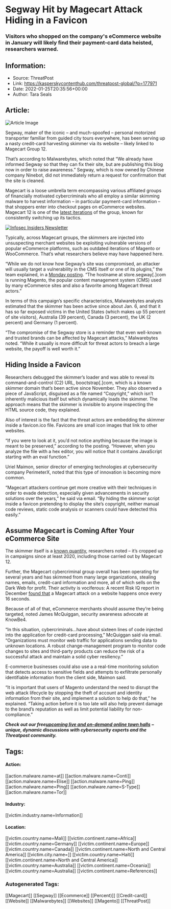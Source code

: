 # Segway Hit by Magecart Attack Hiding in a Favicon
### Visitors who shopped on the company's eCommerce website in January will likely find their payment-card data heisted, researchers warned.

## Information:
+ Source: ThreatPost
+ Link: https://kasperskycontenthub.com/threatpost-global/?p=177971
+ Date: 2022-01-25T20:35:56+00:00
+ Author: Tara Seals


## Article:
![Article Image](https://media.threatpost.com/wp-content/uploads/sites/103/2022/01/25150639/segway-city-tour-scaled-e1643141220954.jpeg)

Segway, maker of the iconic – and much-spoofed – personal motorized transporter familiar from guided city tours everywhere, has been serving up a nasty credit-card harvesting skimmer via its website – likely linked to Magecart Group 12.


That’s according to Malwarebytes, which noted that “We already have informed Segway so that they can fix their site, but are publishing this blog now in order to raise awareness.” Segway, which is now owned by Chinese company Ninebot, did not immediately return a request for confirmation that the site is cleaned.


Magecart is a loose umbrella term encompassing various affiliated groups of financially motivated cybercriminals who all employ a similar skimming malware to harvest information – in particular payment-card information – that shoppers enter into checkout pages on eCommerce websites. Magecart 12 is one of the [latest iterations](https://threatpost.com/magecart-server-side-itactics-changeup/166242/) of the group, known for consistently switching up its tactics.


[![Infosec Insiders Newsletter](https://media.threatpost.com/wp-content/uploads/sites/103/2021/07/10165815/infosec_insiders_in_article_promo.png)](https://threatpost.com/infosec-insider-subscription-page/?utm_source=ART&utm_medium=ART&utm_campaign=InfosecInsiders_Newsletter_Promo/)


Typically, across Magecart groups, the skimmers are injected into unsuspecting merchant websites be exploiting vulnerable versions of popular eCommerce platforms, such as outdated iterations of Magento or WooCommerce. That’s what researchers believe may have happened here.


“While we do not know how Segway’s site was compromised, an attacker will usually target a vulnerability in the CMS itself or one of its plugins,” the team explained, in a [Monday posting](https://blog.malwarebytes.com/threat-intelligence/2022/01/segway-store-compromised-with-magecart-skimmer/). “The hostname at store.segway[.]com is running Magento, the popular content management system (CMS) used by many eCommerce sites and also a favorite among Magecart threat actors.”


In terms of this campaign’s specific characteristics, Malwarebytes analysts estimated that the skimmer has been active since about Jan. 6, and that it has so far exposed victims in the United States (which makes up 55 percent of site visitors), Australia (39 percent), Canada (3 percent), the UK (2 percent) and Germany (1 percent).


“The compromise of the Segway store is a reminder that even well-known and trusted brands can be affected by Magecart attacks,” Malwarebytes noted. “While it usually is more difficult for threat actors to breach a large website, the payoff is well worth it.”


**Hiding Inside a Favicon**
---------------------------


Researchers debugged the skimmer’s loader and was able to reveal its command-and-control (C2) URL, booctstrap[.]com, which is a known skimmer domain that’s been active since November. They also observed a piece of JavaScript, disguised as a file named “Copyright,” which isn’t inherently malicious itself but which dynamically loads the skimmer. The approach means that the skimmer is invisible to anyone inspecting the HTML source code, they explained.


Also of interest is the fact that the threat actors are embedding the skimmer inside a favicon.ico file. Favicons are small icon images that link to other websites.


“If you were to look at it, you’d not notice anything because the image is meant to be preserved,” according to the posting. “However, when you analyze the file with a hex editor, you will notice that it contains JavaScript starting with an eval function.”


Uriel Maimon, senior director of emerging technologies at cybersecurity company PerimeterX, noted that this type of innovation is becoming more common.


“Magecart attackers continue get more creative with their techniques in order to evade detection, especially given advancements in security solutions over the years,” he said via email. “By hiding the skimmer script inside a favicon pretending to display the site’s copyright, neither manual code reviews, static code analysis or scanners could have detected this easily.”


**Assume Magecart is Coming After Your eCommerce Site**
-------------------------------------------------------


The skimmer itself is a [known quantity](https://blog.sucuri.net/2020/04/web-skimmer-with-a-domain-name-generator.html), researchers noted – it’s cropped up in campaigns since at least 2020, including those carried out by Magecart 12.


Further, the Magecart cybercriminal group overall has been operating for several years and has skimmed from many large organizations, stealing names, emails, credit-card information and more, all of which sells on the Dark Web for profit. Their activity is vociferous: A recent Risk IQ report in December [found that](https://www.riskiq.com/blog/external-threat-management/woocommerce-magecart/) a Magecart attack on a website happens once every 16 seconds.


Because of all of that, eCommerce merchants should assume they’re being targeted, noted James McQuiggan, security awareness advocate at KnowBe4.


“In this situation, cybercriminals…have about sixteen lines of code injected into the application for credit-card processing,” McQuiggan said via email. “Organizations must monitor web traffic for applications sending data to unknown locations. A robust change-management program to monitor code changes to sites and third-party products can reduce the risk of a successful attack and maintain a solid cyber resiliency.”


E-commerce businesses could also use a a real-time monitoring solution that detects access to sensitive fields and attempts to exfiltrate personally identifiable information from the client side, Maimon said.


“It is important that users of Magento understand the need to disrupt the web attack lifecycle by stopping the theft of account and identity information from their site, and implement a solution to help do that,” he explained. “Taking action before it is too late will also help prevent damage to the brand’s reputation as well as limit potential liability for non-compliance.”


***Check out our free***[***upcoming live and on-demand online town halls***](https://threatpost.com/category/webinars/) ***– unique, dynamic discussions with cybersecurity experts and the Threatpost community.***





## Tags:

#### Action:
[[action.malware.name=at]] [[action.malware.name=Conti]] [[action.malware.name=Elise]] [[action.malware.name=Ping]] [[action.malware.name=Ping]] [[action.malware.name=S-Type]] [[action.malware.name=Tor]]

#### Industry:
[[victim.industry.name=Information]]

#### Location:
[[victim.country.name=Mali]] [[victim.continent.name=Africa]] [[victim.country.name=Germany]] [[victim.continent.name=Europe]] [[victim.country.name=Canada]] [[victim.continent.name=North and Central America]] [[victim.city.name=]] [[victim.country.name=Haiti]] [[victim.continent.name=North and Central America]] [[victim.country.name=Australia]] [[victim.continent.name=Oceania]] [[victim.country.name=Australia]] [[victim.continent.name=References]]

### Autogenerated Tags:
[[Magecart]] [[Segway]] [[Ecommerce]] [[Percent)]] [[Credit-card]] [[Website]] [[Malwarebytes]] [[Websites]] [[Magento]] [[ThreatPost]]

